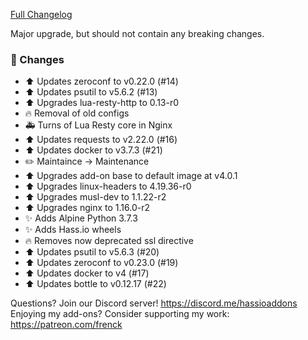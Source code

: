 [Full Changelog][changelog]

Major upgrade, but should not contain any breaking changes.

### 🔨 Changes

- :arrow_up: Updates zeroconf to v0.22.0 (#14)
- :arrow_up: Updates psutil to v5.6.2 (#13)
- :arrow_up: Upgrades lua-resty-http to 0.13-r0
- :fire: Removal of old configs
- :ambulance: Turns of Lua Resty core in Nginx
- :arrow_up: Updates requests to v2.22.0 (#16)
- :arrow_up: Updates docker to v3.7.3 (#21)
- :pencil2: Maintaince -> Maintenance
- :arrow_up: Upgrades add-on base to default image at v4.0.1
- :arrow_up: Upgrades linux-headers to 4.19.36-r0
- :arrow_up: Upgrades musl-dev to 1.1.22-r2
- :arrow_up: Upgrades nginx to 1.16.0-r2
- :sparkles: Adds Alpine Python 3.7.3
- :sparkles: Adds Hass.io wheels
- :fire: Removes now deprecated ssl directive
- :arrow_up: Updates psutil to v5.6.3 (#20)
- :arrow_up: Updates zeroconf to v0.23.0 (#19)
- :arrow_up: Updates docker to v4 (#17)
- :arrow_up: Updates bottle to v0.12.17 (#22)

[changelog]: https://github.com/hassio-addons/addon-glances/compare/v0.4.1...v0.5.0

Questions? Join our Discord server! https://discord.me/hassioaddons
Enjoying my add-ons? Consider supporting my work: https://patreon.com/frenck